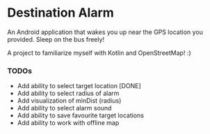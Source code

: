 # Destination Alarm

An Android application that wakes you up near the GPS location you provided. Sleep on the bus freely!

A project to familiarize myself with Kotlin and OpenStreetMap! :)

### TODOs
* Add ability to select target location [DONE]
* Add ability to select radius of alarm
* Add visualization of minDist (radius)
* Add ability to select alarm sound
* Add ability to save favourite target locations
* Add ability to work with offline map

